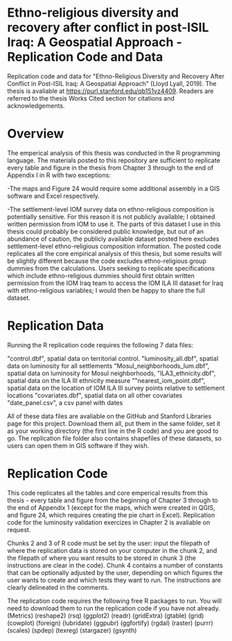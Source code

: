 # Ethno-religious diversity and recovery after conflict in post-ISIL Iraq: A Geospatial Approach - Replication Code and Data
Replication code and data for "Ethno-Religious Diversity and Recovery After Conflict in Post-ISIL Iraq: A Geospatial Approach" (Lloyd Lyall, 2019). The thesis is avaliable at https://purl.stanford.edu/qb151vz4409. Readers are referred to the thesis Works Cited section for citations and acknowledgements. 

# Overview
The emperical analysis of this thesis was conducted in the R programming language. The materials posted to this repository are sufficient to replicate every table and figure in the thesis from Chapter 3 through to the end of Appendix I in R with two exceptions:

-The maps and Figure 24 would require some additional assembly in a GIS software and Excel respectively.

-The settlement-level IOM survey data on ethno-religious composition is potentially sensitive. For this reason it is not publicly available; I obtained written permission from IOM to use it. The parts of this dataset I use in this thesis could probably be considered public knowledge, but out of an abundance of caution, the publicly available dataset posted here excludes settlement-level ethno-religious composition information. The posted code replicates all the core empirical analysis of this thesis, but some results will be slightly different because the code excludes ethno-religious group dummies from the calculations. Users seeking to replicate specifications which include ethno-religious dummies should first obtain written permission from the IOM Iraq team to access the IOM ILA III dataset for Iraq with ethno-religious variables; I would then be happy to share the full dataset. 

# Replication Data
Running the R replication code requires the following 7 data files:

"control.dbf", spatial data on territorial control. 
"luminosity_all.dbf", spatial data on luminosity for all settlements
"Mosul_neighborhoods_lum.dbf", spatial data on luminosity for Mosul neighborhoods,
"ILA3_ethnicity.dbf", spatial data on the ILA III ethnicity measure
""nearest_iom_point.dbf", spatial data on the location of IOM ILA III survey points relative to settlement locations
"covariates.dbf", spatial data on all other covariates
"date_panel.csv", a csv panel with dates 

All of these data files are avaliable on the GitHub and Stanford Libraries page for this project. Download them all, put them in the same folder, set it as your working directory (the first line in the R code) and you are good to go. The replication file folder also contains shapefiles of these datasets, so users can open them in GIS software if they wish. 

# Replication Code
This code replicates all the tables and core emperical results from this thesis - every table and figure from the beginning of Chapter 3 through to the end of Appendix 1 (except for the maps, which were created in QGIS, and figure 24, which requires creating the pie chart in Excel). Replication code for the luminosity validation exercizes in Chapter 2 is avaliable on request. 

Chunks 2 and 3 of R code must be set by the user: input the filepath of where the replication data is stored on your computer in the chunk 2, and the filepath of where you want results to be stored in chunk 3 (the instructions are clear in the code). Chunk 4 contains a number of constants that can be optionally adjusted by the user, depending on which figures the user wants to create and which tests they want to run. The instructions are clearly delineated in the comments. 

The replication code requires the following free R packages to run. You will need to download them to run the replication code if you have not already. 
(Metrics)
(reshape2)
(rsq)
(ggplot2)
(readr)
(gridExtra)
(gtable)
(grid)
(cowplot)
(foreign)
(lubridate)
(ggpubr)
(ggfortify)
(rgdal)
(raster)
(purrr)
(scales)
(spdep)
(texreg)
(stargazer)
(gsynth)
